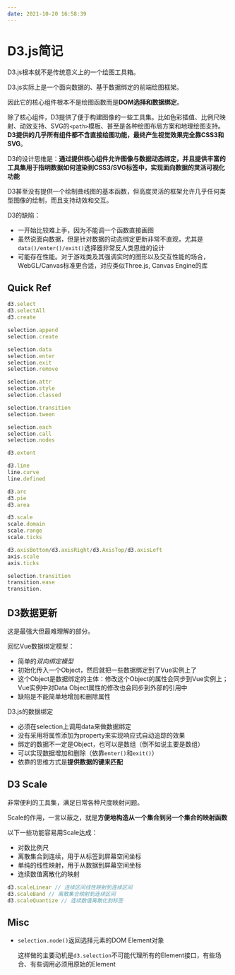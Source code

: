 ```yaml
---
date: 2021-10-20 16:58:39
---
```

# D3.js简记

D3.js根本就不是传统意义上的一个绘图工具箱。

D3.js实际上是一个面向数据的、基于数据绑定的前端绘图框架。

因此它的核心组件根本不是绘图函数而是**DOM选择和数据绑定**。

除了核心组件，D3提供了便于构建图像的一些工具集。比如色彩插值、比例尺映射、动效支持、SVG的`<path>`模板、甚至是各种绘图布局方案和地理绘图支持。**D3提供的几乎所有组件都不含直接绘图功能，最终产生视觉效果完全靠CSS3和SVG**。

D3的设计思维是：**通过提供核心组件允许图像与数据动态绑定，并且提供丰富的工具集用于指明数据如何渲染到CSS3/SVG标签中，实现面向数据的灵活可视化功能**

D3甚至没有提供一个绘制曲线图的基本函数，但高度灵活的框架允许几乎任何类型图像的绘制，而且支持动效和交互。

D3的缺陷：
- 一开始比较难上手，因为不能调一个函数直接画图
- 虽然说面向数据，但是针对数据的动态绑定更新非常不直观，尤其是`data()/enter()/exit()`选择器非常反人类思维的设计
- 可能存在性能。对于游戏类及其强调实时的图形以及交互性能的场合，WebGL/Canvas标准更合适，对应类似Three.js, Canvas Engine的库

## Quick Ref
```javascript
d3.select
d3.selectAll
d3.create

selection.append
selection.create

selection.data
selection.enter
selection.exit
selection.remove

selection.attr
selection.style
selection.classed

selection.transition
selection.tween

selection.each
selection.call
selection.nodes

d3.extent

d3.line
line.curve
line.defined

d3.arc
d3.pie
d3.area

d3.scale
scale.domain
scale.range
scale.ticks

d3.axisBottom/d3.axisRight/d3.AxisTop/d3.axisLeft
axis.scale
axis.ticks

selection.transition
transition.ease
transition.
```

## D3数据更新
这是最强大但最难理解的部分。

回忆Vue数据绑定模型：
- 简单的*双向绑定模型*
- 初始化传入一个Object，然后就把一些数据绑定到了Vue实例上了
- 这个Object是数据绑定的主体：修改这个Object的属性会同步到Vue实例上；Vue实例中对Data Object属性的修改也会同步到外部的引用中
- 缺陷是不能简单地增加和删除属性

D3.js的数据绑定
- 必须在selection上调用data来做数据绑定
- 没有采用将属性添加为property来实现响应式自动追踪的效果
- 绑定的数据不一定是Object，也可以是数组（倒不如说主要是数组）
- 可以实现数据增加和删除（依靠`enter()`和`exit()`）
- 依靠的思维方式是**提供数据的键来匹配**

## D3 Scale
非常便利的工具集，满足日常各种尺度映射问题。

Scale的作用，一言以蔽之，就是**方便地构造从一个集合到另一个集合的映射函数**

以下一些功能容易用Scale达成：
- 对数比例尺
- 离散集合到连续，用于从标签到屏幕空间坐标
- 单纯的线性映射，用于从数据到屏幕空间坐标
- 连续数值离散化的映射


```javascript
d3.scaleLinear // 连续区间线性映射到连续区间
d3.scaleBand // 离散集合映射到连续区间
d3.scaleQuantize // 连续数值离散化到标签
```

## Misc
- `selection.node()`返回选择元素的DOM Element对象
  
  这样做的主要动机是`d3.selection`不可能代理所有的Element接口，有些场合、有些调用必须用原始的Element
